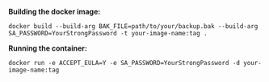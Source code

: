 
**Building the docker image:**

`docker build --build-arg BAK_FILE=path/to/your/backup.bak --build-arg SA_PASSWORD=YourStrongPassword -t your-image-name:tag .`

**Running the container:**

`docker run -e ACCEPT_EULA=Y -e SA_PASSWORD=YourStrongPassword -d your-image-name:tag`